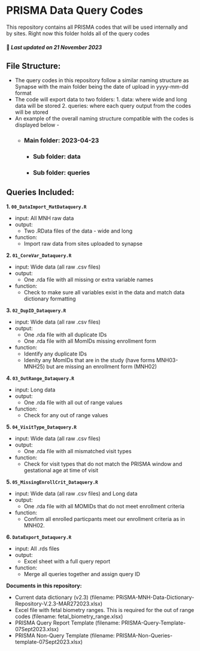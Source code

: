 # PRISMA Data Query Codes
This repository contains all PRISMA codes that will be used internally and by sites. Right now this folder holds all of the query codes 
#### :pushpin: *Last updated on 21 November 2023*

## File Structure: 
* The query codes in this repository follow a similar naming structure as Synapse with the main folder being the date of upload in yyyy-mm-dd format 
* The code will export data to two folders:
  1\. data: where wide and long data will be stored 
  2\. queries: where each query output from the codes will be stored
* An example of the overall naming structure compatible with the codes is displayed below -
  - ### Main folder: 2023-04-23
  	- ### Sub folder: data
  	- ### Sub folder: queries
 
     
## Queries Included: 
**1\. `00_DataImport_MatDataquery.R`** 
   - input: All MNH raw data
   - output:
     - Two .RData files of the data - wide and long 
   - function: 
     - Import raw data from sites uploaded to synapse 
				
**2\. `01_CoreVar_Dataquery.R`** 
   - input: Wide data (all raw .csv files)
   - output:
     - One .rda file with all missing or extra variable names 
   - function: 
     - Check to make sure all variables exist in the data and match data dictionary formatting 

**3\. `02_DupID_Dataquery.R`** 
   - input: Wide data (all raw .csv files)
   - output:
     - One .rda file with all duplicate IDs 
     - One .rda file with all MomIDs missing enrollment form
   - function: 
     - Identify any duplicate IDs 
     - Idenity any MomIDs that are in the study (have forms MNH03-MNH25) but are missing an enrollment form (MNH02) 


**4\. `03_OutRange_Dataquery.R`** 
   - input: Long data 
   - output:
     - One .rda file with all out of range values 
   - function: 
     - Check for any out of range values  

**5\. `04_VisitType_Dataquery.R`** 
   - input: Wide data (all raw .csv files)
   - output:
     - One .rda file with all mismatched visit types 
   - function: 
     - Check for visit types that do not match the PRISMA window and gestational age at time of visit

**5\. `05_MissingEnrollCrit_Dataquery.R`** 
   - input: Wide data (all raw .csv files) and Long data
   - output:
     - One .rda file with all MOMIDs that do not meet enrollment criteria 
   - function: 
     - Confirm all enrolled particpants meet our enrollment criteria as in MNH02.

**6\. `DataExport_Dataquery.R`** 
   - input: All .rds files 
   - output:
     - Excel sheet with a full query report 
   - function: 
     - Merge all queries together and assign query ID
    
**Documents in this repository:** 
   - Current data dictionary (v2.3) (filename: PRiSMA-MNH-Data-Dictionary-Repository-V.2.3-MAR272023.xlsx)
   - Excel file with fetal biometry ranges. This is required for the out of range codes (filename: fetal_biometry_range.xlsx)
   - PRISMA Query Report Template (filename: PRISMA-Query-Template-07Sept2023.xlsx)
   - PRISMA Non-Query Template (filename: PRISMA-Non-Queries-template-07Sept2023.xlsx)
